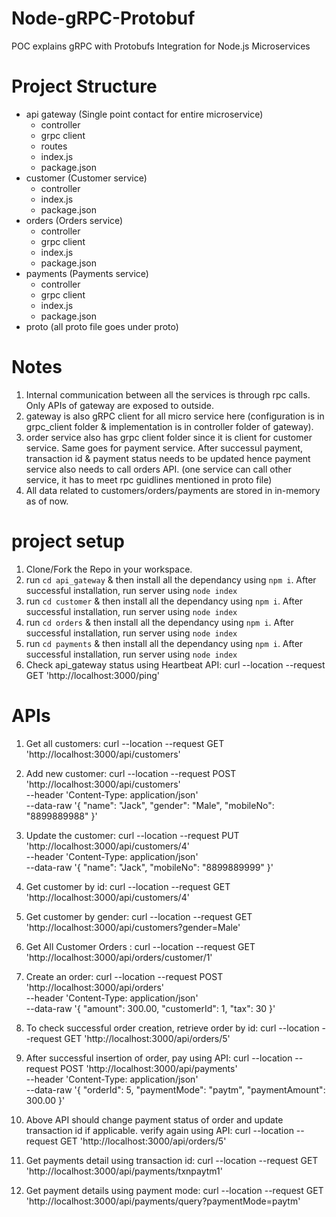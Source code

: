 # Node-gRPC-Protobuf
POC explains gRPC with Protobufs Integration for Node.js Microservices

# Project Structure
- api gateway (Single point contact for entire microservice)
    - controller
    - grpc client
    - routes
    - index.js
    - package.json
- customer (Customer service)
    - controller
    - index.js
    - package.json
- orders (Orders service)
    - controller
    - grpc client
    - index.js
    - package.json
- payments (Payments service)
    - controller
    - grpc client
    - index.js
    - package.json
- proto (all proto file goes under proto)

# Notes
1. Internal communication between all the services is through rpc calls. Only APIs of gateway are exposed to outside.
2. gateway is also gRPC client for all micro service here (configuration is in grpc_client folder & implementation is in controller folder of gateway). 
3. order service also has grpc client folder since it is client for customer service. Same goes for payment service. After successul payment, transaction id & payment status needs to be updated hence payment service also needs to call orders API. (one service can call other service, it has to meet rpc guidlines mentioned in proto file)
4. All data related to customers/orders/payments are stored in in-memory as of now.

# project setup
1. Clone/Fork the Repo in your workspace.
2. run `cd api_gateway` & then install all the dependancy using `npm i`. After successful installation, run server using `node index`
3. run `cd customer` & then install all the dependancy using `npm i`. After successful installation, run server using `node index`
4. run `cd orders` & then install all the dependancy using `npm i`. After successful installation, run server using `node index`
5. run `cd payments` & then install all the dependancy using `npm i`. After successful installation, run server using `node index`
6. Check api_gateway status using Heartbeat API: curl --location --request GET 'http://localhost:3000/ping'

# APIs
1. Get all customers: curl --location --request GET 'http://localhost:3000/api/customers'
2. Add new customer: curl --location --request POST 'http://localhost:3000/api/customers' \
--header 'Content-Type: application/json' \
--data-raw '{
    "name": "Jack",
    "gender": "Male",
    "mobileNo": "8899889988"
}'
3. Update the customer: curl --location --request PUT 'http://localhost:3000/api/customers/4' \
--header 'Content-Type: application/json' \
--data-raw '{
    "name": "Jack",
    "mobileNo": "8899889999"
}'
4. Get customer by id: curl --location --request GET 'http://localhost:3000/api/customers/4'
5. Get customer by gender: curl --location --request GET 'http://localhost:3000/api/customers?gender=Male'

6. Get All Customer Orders : curl --location --request GET 'http://localhost:3000/api/orders/customer/1'
7. Create an order: curl --location --request POST 'http://localhost:3000/api/orders' \
--header 'Content-Type: application/json' \
--data-raw '{
    "amount": 300.00,
    "customerId": 1,
    "tax": 30
}'
8. To check successful order creation, retrieve order by id: curl --location --request GET 'http://localhost:3000/api/orders/5'

9. After successful insertion of order, pay using API: curl --location --request POST 'http://localhost:3000/api/payments' \
--header 'Content-Type: application/json' \
--data-raw '{
    "orderId": 5,
    "paymentMode": "paytm",
    "paymentAmount": 300.00
}'
10. Above API should change payment status of order and update transaction id if applicable. verify again using API: curl --location --request GET 'http://localhost:3000/api/orders/5'
11. Get payments detail using transaction id: curl --location --request GET 'http://localhost:3000/api/payments/txnpaytm1'
12. Get payment details using payment mode: curl --location --request GET 'http://localhost:3000/api/payments/query?paymentMode=paytm'


